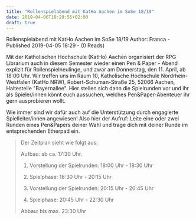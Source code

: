 ```yaml
---
title: "Rollenspielabend mit KatHo Aachen im SoSe 18/19"
date: 2019-04-06T10:29:55+02:00
draft: true
---
```


Rollenspielabend mit KatHo Aachen im SoSe 18/19
Author: Franca - Published 2019-04-05 18:29 - (0 Reads)

Mit der Katholischen Hochschule (KatHo) Aachen organisiert der RPG Librarium auch in diesem Semester wieder einen Pen & Paper - Abend explizit für Rollenspielneulinge, und zwar am Donnerstag, den 11. April, ab 18:00 Uhr. Wir treffen uns im Raum 10, Katholische Hochschule Nordrhein-Westfalen (KatHo NRW), Robert-Schuman-Straße 25, 52066 Aachen, Haltestelle "Bayernallee". Hier stellen sich dann die Spielrunden vor und ihr als Spieler/innen könnt euch aussuchen, welches Pen&Paper-Abenteuer ihr gern ausprobieren wollt.

Wie immer sind wir dafür auch auf die Unterstützung durch engagierte Spielleiter/innen angewiesen! Also hier der Aufruf: Leite eine oder zwei Runden eines Pen&Papers deiner Wahl und trage dich mit deiner Runde im entsprechenden Etherpad ein.

>Der Zeitplan sieht wie folgt aus:
>
>Aufbau: ab ca. 17:30 Uhr.
>
>1. Vorstellung der Spielrunden: 18:00 Uhr - 18:30 Uhr
>1. Spielphase: 18:30 Uhr - 20:15 Uhr
>
>2. Vorstellung der Spielrunden: 20:15 Uhr - 20:45 Uhr
>2. Spielphase: 20:45 Uhr - 22:30 Uhr
>
>Abbau: bis max. 23:30 Uhr

